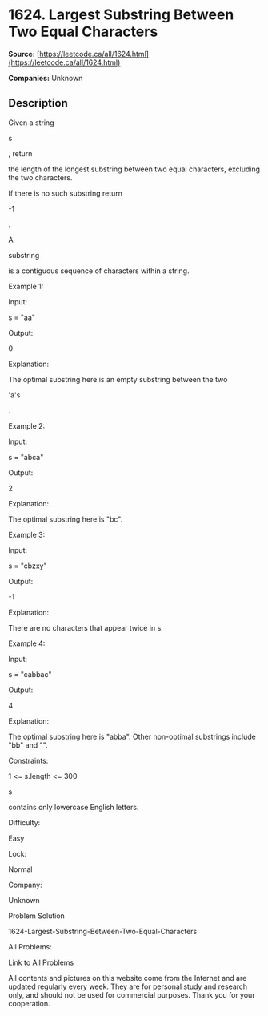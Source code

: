 # 1624. Largest Substring Between Two Equal Characters

**Source:** [https://leetcode.ca/all/1624.html](https://leetcode.ca/all/1624.html)

**Companies:** Unknown

## Description

Given a string

s

, return

the length of the longest substring
            between two equal characters, excluding the two characters.

If there is no such
            substring return

-1

.

A

substring

is a contiguous sequence of characters within a string.

Example 1:

Input:

s = "aa"

Output:

0

Explanation:

The optimal substring here is an empty substring between the two

'a's

.

Example 2:

Input:

s = "abca"

Output:

2

Explanation:

The optimal substring here is "bc".

Example 3:

Input:

s = "cbzxy"

Output:

-1

Explanation:

There are no characters that appear twice in s.

Example 4:

Input:

s = "cabbac"

Output:

4

Explanation:

The optimal substring here is "abba". Other non-optimal substrings include "bb" and "".

Constraints:

1 <= s.length <= 300

s

contains only lowercase English letters.

Difficulty:

Easy

Lock:

Normal

Company:

Unknown

Problem Solution

1624-Largest-Substring-Between-Two-Equal-Characters

All Problems:

Link to All Problems

All contents and pictures on this website come from the Internet and are updated regularly every week. They are for personal study and research only, and should not be used for commercial purposes. Thank you for your cooperation.

